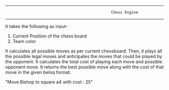 --------------------------------------------------------------------
                                                   Chess Engine
--------------------------------------------------------------------

It takes the following as input- 
  1. Current Position of the chess board
  2. Team color

It calculates all possible moves as per current chessboard. Then, it plays all the possible legal moves and anticipates the moves that could be played by the opponent. 
It calculates the total cost of playing each move and possible opponent move. It returns the best possible move along with the cost of that move in the given beloq format. 

"Move Bishop to square a4 with cost : 25"
